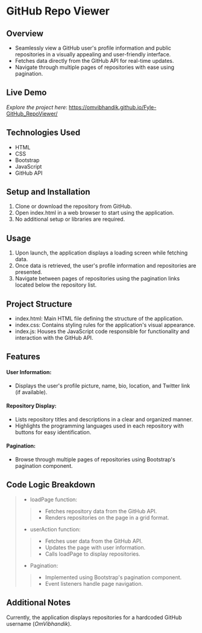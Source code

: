 # GitHub Repo Viewer

## Overview

- Seamlessly view a GitHub user's profile information and public repositories in a visually appealing and user-friendly interface.<br>
- Fetches data directly from the GitHub API for real-time updates.<br>
- Navigate through multiple pages of repositories with ease using pagination.<br>
## Live Demo

*Explore the project here*: https://omvibhandik.github.io/Fyle-GitHub_RepoViewer/

## Technologies Used

- HTML<br>
- CSS<br>
- Bootstrap<br>
- JavaScript<br>
- GitHub API<br>
## Setup and Installation

1. Clone or download the repository from GitHub.<br>
2. Open index.html in a web browser to start using the application.<br>
3. No additional setup or libraries are required.<br>
## Usage

1. Upon launch, the application displays a loading screen while fetching data.
2. Once data is retrieved, the user's profile information and repositories are presented.
3. Navigate between pages of repositories using the pagination links located below the repository list.
## Project Structure

- index.html: Main HTML file defining the structure of the application.<br>
- index.css: Contains styling rules for the application's visual appearance.<br>
- index.js: Houses the JavaScript code responsible for functionality and interaction with the GitHub API.<br>
## Features

#### **User Information:**
- Displays the user's profile picture, name, bio, location, and Twitter link (if available).<br>
#### **Repository Display:**
- Lists repository titles and descriptions in a clear and organized manner.<br>
- Highlights the programming languages used in each repository with buttons for easy identification.<br>
#### **Pagination:**
- Browse through multiple pages of repositories using Bootstrap's pagination component.<br>

## Code Logic Breakdown

> - loadPage function:
>> - Fetches repository data from the GitHub API.
>> - Renders repositories on the page in a grid format.
>
> - userAction function:
>> - Fetches user data from the GitHub API.
>> - Updates the page with user information.
>> - Calls loadPage to display repositories.
>
> - Pagination:
>> - Implemented using Bootstrap's pagination component.
>> - Event listeners handle page navigation.
>


## Additional Notes

Currently, the application displays repositories for a hardcoded GitHub username (*OmVibhandik*).<br>
